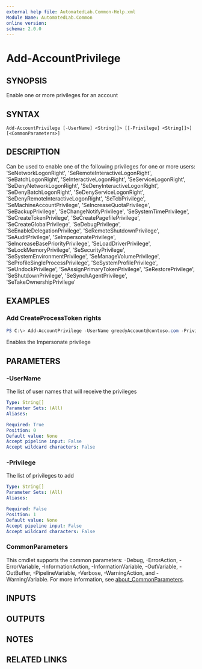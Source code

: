 ```yaml
---
external help file: AutomatedLab.Common-Help.xml
Module Name: AutomatedLab.Common
online version:
schema: 2.0.0
---
```


# Add-AccountPrivilege

## SYNOPSIS
Enable one or more privileges for an account

## SYNTAX

```
Add-AccountPrivilege [-UserName] <String[]> [[-Privilege] <String[]>] [<CommonParameters>]
```

## DESCRIPTION
Can be used to enable one of the following privileges for one or more users:
'SeNetworkLogonRight', 
            'SeRemoteInteractiveLogonRight', 
            'SeBatchLogonRight', 
            'SeInteractiveLogonRight', 
            'SeServiceLogonRight', 
            'SeDenyNetworkLogonRight', 
            'SeDenyInteractiveLogonRight', 
            'SeDenyBatchLogonRight', 
            'SeDenyServiceLogonRight', 
            'SeDenyRemoteInteractiveLogonRight', 
            'SeTcbPrivilege', 
            'SeMachineAccountPrivilege', 
            'SeIncreaseQuotaPrivilege', 
            'SeBackupPrivilege', 
            'SeChangeNotifyPrivilege', 
            'SeSystemTimePrivilege', 
            'SeCreateTokenPrivilege', 
            'SeCreatePagefilePrivilege', 
            'SeCreateGlobalPrivilege', 
            'SeDebugPrivilege', 
            'SeEnableDelegationPrivilege', 
            'SeRemoteShutdownPrivilege', 
            'SeAuditPrivilege', 
            'SeImpersonatePrivilege', 
            'SeIncreaseBasePriorityPrivilege', 
            'SeLoadDriverPrivilege', 
            'SeLockMemoryPrivilege', 
            'SeSecurityPrivilege', 
            'SeSystemEnvironmentPrivilege', 
            'SeManageVolumePrivilege', 
            'SeProfileSingleProcessPrivilege', 
            'SeSystemProfilePrivilege', 
            'SeUndockPrivilege', 
            'SeAssignPrimaryTokenPrivilege', 
            'SeRestorePrivilege', 
            'SeShutdownPrivilege', 
            'SeSynchAgentPrivilege', 
            'SeTakeOwnershipPrivilege'

## EXAMPLES

### Add CreateProcessToken rights

```powershell
PS C:\> Add-AccountPrivilege -UserName greedyAccount@contoso.com -Privilege SeImpersonatePrivilege
```

Enables the Impersonate privilege

## PARAMETERS

### -UserName
The list of user names that will receive the privileges

```yaml
Type: String[]
Parameter Sets: (All)
Aliases:

Required: True
Position: 0
Default value: None
Accept pipeline input: False
Accept wildcard characters: False
```

### -Privilege
The list of privileges to add

```yaml
Type: String[]
Parameter Sets: (All)
Aliases:

Required: False
Position: 1
Default value: None
Accept pipeline input: False
Accept wildcard characters: False
```

### CommonParameters
This cmdlet supports the common parameters: -Debug, -ErrorAction, -ErrorVariable, -InformationAction, -InformationVariable, -OutVariable, -OutBuffer, -PipelineVariable, -Verbose, -WarningAction, and -WarningVariable. For more information, see [about_CommonParameters](http://go.microsoft.com/fwlink/?LinkID=113216).

## INPUTS

## OUTPUTS

## NOTES

## RELATED LINKS
